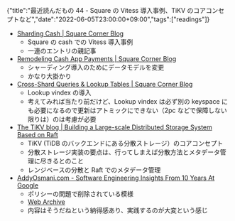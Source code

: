 {"title":"最近読んだもの 44 - Square の Vitess 導入事例、TiKV のコアコンセプトなど","date":"2022-06-05T23:00:00+09:00","tags":["readings"]}

- [Sharding Cash \| Square Corner Blog](https://developer.squareup.com/blog/sharding-cash/)
    - Square の cash での Vitess 導入事例
    - 一連のエントリの親記事
- [Remodeling Cash App Payments \| Square Corner Blog](https://developer.squareup.com/blog/remodeling-cash-app-payments/)
    - シャーディング導入のためにデータモデルを変更
    - かなり大掛かり
- [Cross\-Shard Queries & Lookup Tables \| Square Corner Blog](https://developer.squareup.com/blog/cross-shard-queries-lookup-tables/)
    - Lookup vindex の導入
    - 考えてみれば当たり前だけど、Lookup vindex は必ず別の keyspace にも必要になるので更新はアトミックにできない（2pc などで保障しない限りは）のは考慮が必要
- [The TiKV blog \| Building a Large\-scale Distributed Storage System Based on Raft](https://tikv.org/blog/building-distributed-storage-system-on-raft/)
    - TiKV (TiDB のバックエンドにある分散ストレージ）のコアコンセプト
    - 分散ストレージ実装の要点は、行ってしまえば分散方法とメタデータ管理に尽きるとのこと
    - レンジベースの分散と Raft でのメタデータ管理
- [AddyOsmani\.com \- Software Engineering Insights From 10 Years At Google](https://addyosmani.com/blog/software-eng-10-years/)
    - ポリシーの問題で削除されている模様
    - [Web Archive](https://web.archive.org/web/20220519020040/https://addyosmani.com/blog/software-eng-10-years/)
    - 内容はそうだねという納得感あり、実践するのが大変という感じ
